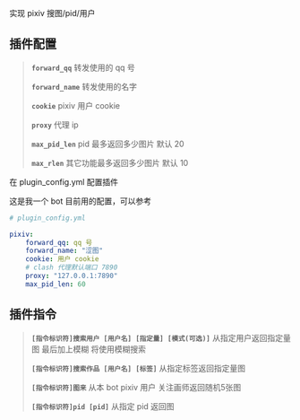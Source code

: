 实现 pixiv 搜图/pid/用户

## 插件配置

> **`forward_qq`** 转发使用的 qq 号
>
> **`forward_name`** 转发使用的名字
>
> **`cookie`** pixiv 用户 cookie
>
> **`proxy`** 代理 ip
>
> **`max_pid_len`** pid 最多返回多少图片 默认 20
>
> **`max_rlen`** 其它功能最多返回多少图片 默认 10

在 plugin_config.yml 配置插件

这是我一个 bot 目前用的配置，可以参考

```yaml
# plugin_config.yml

pixiv: 
    forward_qq: qq 号
    forward_name: "涩图"
    cookie: 用户 cookie
    # clash 代理默认端口 7890
    proxy: "127.0.0.1:7890"
    max_pid_len: 60
```

## 插件指令

> **`[指令标识符]搜索用户 [用户名] [指定量] [模式(可选)]`** 从指定用户返回指定量图 最后加上模糊 将使用模糊搜索
>
> **`[指令标识符]搜索作品 [用户名] [标签]`** 从指定标签返回指定量图
>
> **`[指令标识符]图来`** 从本 bot pixiv 用户 关注画师返回随机5张图
>
> **`[指令标识符]pid [pid]`** 从指定 pid 返回图